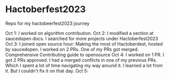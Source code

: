 # Hactoberfest2023
Repo for my hactobeerfest2023 journey

Oct 1: I worked on algorithm contribution.
Oct 2: I modified a section at saucedopen docs. I searched for more projects under Hactoberfest2023
Oct 3: I joined open source hour: Making the most of Hactoberdest, hosted by saucedopen. I worked on 2 PRs. One of my PRs got merged. Comprehensive Contributing guide to opensource
Oct 4: I worked on 1 PR. I got 2 PRs approved. I had a merged conflicts in one of my previous PRs. Which I spent a lot of time navigating my way around it. I learned a lot from it. But I couldn't fix it on that day.
Oct 5: 
